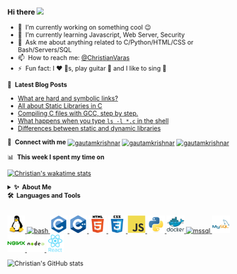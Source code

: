 ### Hi there <a href="https://www.linkedin.com/in/christianvaras/"><img src="https://media.giphy.com/media/hvRJCLFzcasrR4ia7z/giphy.gif" width="5%"></a>


- 🔭 &nbsp;I’m currently working on something cool :wink:
- 🌱 &nbsp;I’m currently learning Javascript, Web Server, Security
- 💬 &nbsp;Ask me about anything related to C/Python/HTML/CSS or Bash/Servers/SQL
- 📫 &nbsp;How to reach me: [@ChristianVaras](https://twitter.com/varas_benites)
- ⚡ &nbsp;Fun fact: I :heart: :dog:s, play guitar :guitar: and I like to sing :musical_note:

📕 &nbsp;**Latest Blog Posts**
<!-- BLOG-POST-LIST:START -->
- [What are hard and symbolic links?](https://medium.com/@christianvaras-2020/what-are-hard-and-symbolic-links-b3b05bb80605)
- [All about Static Libraries in C](https://medium.com/@christianvaras-2020/all-about-static-libraries-in-c-a68521c1073b)
- [Compiling C files with GCC, step by step.](https://medium.com/@christianvaras-2020/compiling-c-files-with-gcc-step-by-step-4c7c4b34771a)
- [What happens when you type `ls -l *.c` in the shell](https://medium.com/@christianvaras-2020/what-happens-when-you-type-ls-l-c-in-the-shell-672cfbea8cbe)
- [Differences between static and dynamic libraries](https://medium.com/@christianvaras-2020/differences-between-static-and-dynamic-libraries-2d13bb1e8e06)
<!-- BLOG-POST-LIST:END -->

🔗 &nbsp;**Connect with me**
<a href="https://twitter.com/varas_benites" target="blank"><img align="center" src="https://raw.githubusercontent.com/rahuldkjain/github-profile-readme-generator/master/src/images/icons/Social/twitter.svg" alt="gautamkrishnar" height="30" width="40" /></a>
<a href="https://www.linkedin.com/in/christianvaras/" target="blank"><img align="center" src="https://raw.githubusercontent.com/rahuldkjain/github-profile-readme-generator/master/src/images/icons/Social/linked-in-alt.svg" alt="gautamkrishnar" height="30" width="40" /></a>
<a href="https://www.instagram.com/christian.vara5/" target="blank"><img align="center" src="https://raw.githubusercontent.com/rahuldkjain/github-profile-readme-generator/master/src/images/icons/Social/instagram.svg" alt="gautamkrishnar" height="30" width="40" /></a>

📊 &nbsp;**This week I spent my time on**

[![Christian's wakatime stats](https://github-readme-stats.vercel.app/api/wakatime?username=ChristianVaras)](https://github.com/anuraghazra/github-readme-stats)
<details>
  <summary><b>✨&nbsp;&nbsp;About&nbsp;Me</b></summary>
  <br/>

I am a Full Stack Developer 

### My Opensource Story
All of my projects are released as open-source on GitHub, this includes some of my GitHub trending projects:

```
  ____                  ____                      
 / __ \___  ___ ___    / __/__  __ _____________  
/ /_/ / _ \/ -_) _ \  _\ \/ _ \/ // / __/ __/ -_) 
\____/ .__/\__/_//_/ /___/\___/\_,_/_/  \__/\__/  
   _/_/                  __  __   _               
  / __/  _____ ______ __/ /_/ /  (_)__  ___ _     
 / _/| |/ / -_) __/ // / __/ _ \/ / _ \/ _ `/ _ _ 
/___/|___/\__/_/  \_, /\__/_//_/_/_//_/\_, (_|_|_)
                 /___/                /___/       
```
</details>

<summary><b>🛠️&nbsp;&nbsp;Languages&nbsp;and&nbsp;Tools</b></summary>
  <br/>
  <p align="left"> <a href="https://www.linux.org/" target="_blank"> <img src="https://raw.githubusercontent.com/devicons/devicon/master/icons/linux/linux-original.svg" alt="linux" width="40" height="40"/> </a> <a href="https://www.gnu.org/software/bash/" target="_blank"> <img src="https://www.vectorlogo.zone/logos/gnu_bash/gnu_bash-icon.svg" alt="bash" width="40" height="40"/> </a> <a href="https://www.cprogramming.com/" target="_blank"> <img src="https://raw.githubusercontent.com/devicons/devicon/master/icons/c/c-original.svg" alt="c" width="40" height="40"/> </a> <a href="https://www.w3schools.com/cpp/" target="_blank"> <img src="https://raw.githubusercontent.com/devicons/devicon/master/icons/cplusplus/cplusplus-original.svg" alt="cplusplus" width="40" height="40"/> </a>
  <a href="https://www.w3.org/html/" target="_blank"> <img src="https://raw.githubusercontent.com/devicons/devicon/master/icons/html5/html5-original-wordmark.svg" alt="html5" width="40" height="40"/> </a> <a href="https://www.w3schools.com/css/" target="_blank"> <img src="https://raw.githubusercontent.com/devicons/devicon/master/icons/css3/css3-original-wordmark.svg" alt="css3" width="40" height="40"/> </a> <a href="https://developer.mozilla.org/en-US/docs/Web/JavaScript" target="_blank"> <img src="https://raw.githubusercontent.com/devicons/devicon/master/icons/javascript/javascript-original.svg" alt="javascript" width="40" height="40"/> </a> 
<a href="https://www.python.org" target="_blank"> <img src="https://raw.githubusercontent.com/devicons/devicon/master/icons/python/python-original.svg" alt="python" width="40" height="40"/> </a> <a href="https://www.docker.com/" target="_blank"> <img src="https://raw.githubusercontent.com/devicons/devicon/master/icons/docker/docker-original-wordmark.svg" alt="docker" width="40" height="40"/> </a> 
 <a href="https://www.microsoft.com/en-us/sql-server" target="_blank"> <img src="https://www.svgrepo.com/show/303229/microsoft-sql-server-logo.svg" alt="mssql" width="40" height="40"/> </a> <a href="https://www.mysql.com/" target="_blank"> <img src="https://raw.githubusercontent.com/devicons/devicon/master/icons/mysql/mysql-original-wordmark.svg" alt="mysql" width="40" height="40"/> </a> <a href="https://www.nginx.com" target="_blank"> <img src="https://raw.githubusercontent.com/devicons/devicon/master/icons/nginx/nginx-original.svg" alt="nginx" width="40" height="40"/> </a> <a href="https://nodejs.org" target="_blank"> <img src="https://raw.githubusercontent.com/devicons/devicon/master/icons/nodejs/nodejs-original-wordmark.svg" alt="nodejs" width="40" height="40"/> </a> <a href="https://reactjs.org/" target="_blank"> <img src="https://raw.githubusercontent.com/devicons/devicon/master/icons/react/react-original-wordmark.svg" alt="react" width="40" height="40"/> </a> 

![Christian's GitHub stats](https://github-readme-stats.vercel.app/api?username=ChristianVaras&show_icons=true&theme=radical)
